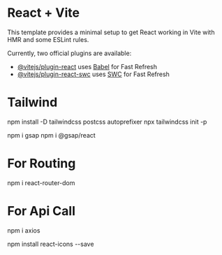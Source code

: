 # React + Vite

This template provides a minimal setup to get React working in Vite with HMR and some ESLint rules.

Currently, two official plugins are available:

- [@vitejs/plugin-react](https://github.com/vitejs/vite-plugin-react/blob/main/packages/plugin-react/README.md) uses [Babel](https://babeljs.io/) for Fast Refresh
- [@vitejs/plugin-react-swc](https://github.com/vitejs/vite-plugin-react-swc) uses [SWC](https://swc.rs/) for Fast Refresh

<!-- Tools used -->
# Tailwind
npm install -D tailwindcss postcss autoprefixer
npx tailwindcss init -p

<!-- Animation -->
npm i gsap
npm i @gsap/react

<!-- Packages -->
# For Routing
npm i react-router-dom
# For Api Call
npm i axios

<!-- Icons -->
npm install react-icons --save